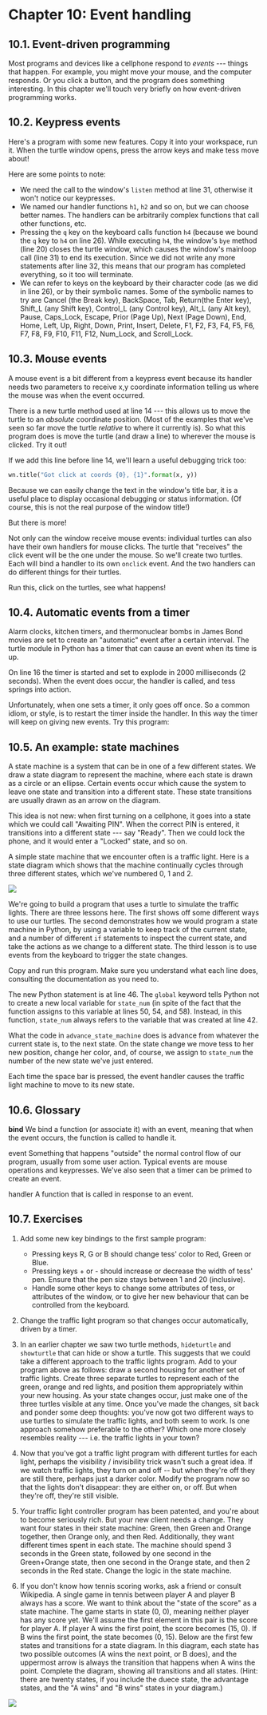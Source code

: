 # Chapter 10: Event handling

## 10.1. Event-driven programming

Most programs and devices like a cellphone respond to *events* \-\-- things that happen. For example, you might move your mouse, and the computer responds. Or you click a button, and the program does something interesting. In this chapter we\'ll touch very briefly on how event-driven programming works.

## 10.2. Keypress events

Here\'s a program with some new features. Copy it into your workspace, run it. When the turtle window opens, press the arrow keys and make tess move about!

Here are some points to note:

-   We need the call to the window\'s `listen` method at line 31, otherwise it won\'t notice our keypresses.
-   We named our handler functions `h1`, `h2` and so on, but we can choose better names. The handlers can be arbitrarily complex functions that call other functions, etc.
-   Pressing the `q` key on the keyboard calls function `h4` (because we bound the `q` key to `h4` on line 26). While executing `h4`, the window\'s `bye` method (line 20) closes     the turtle window, which causes the window\'s mainloop call (line 31) to end its execution. Since we did not write any more statements after line 32, this means that our         program has completed everything, so it too will terminate.
-   We can refer to keys on the keyboard by their character code (as we did in line 26), or by their symbolic names. Some of the symbolic names to try are Cancel (the Break         key), BackSpace, Tab, Return(the Enter key), Shift_L (any Shift key), Control_L (any Control key), Alt_L (any Alt key), Pause, Caps_Lock, Escape, Prior (Page Up), Next
    (Page Down), End, Home, Left, Up, Right, Down, Print, Insert, Delete, F1, F2, F3, F4, F5, F6, F7, F8, F9, F10, F11, F12, Num_Lock, and Scroll_Lock.

## 10.3. Mouse events

A mouse event is a bit different from a keypress event because its handler needs two parameters to receive x,y coordinate information telling us where the mouse was when the event occurred.

There is a new turtle method used at line 14 \-\-- this allows us to move the turtle to an *absolute* coordinate position. (Most of the examples that we\'ve seen so far move the turtle *relative* to where it currently is). So what this program does is move the turtle (and draw a line) to wherever the mouse is clicked. Try it out!

If we add this line before line 14, we\'ll learn a useful debugging trick too:

```python
wn.title("Got click at coords {0}, {1}".format(x, y))
```

Because we can easily change the text in the window\'s title bar, it is a useful place to display occasional debugging or status information. (Of course, this is not the real purpose of the window title!)

But there is more!

Not only can the window receive mouse events: individual turtles can also have their own handlers for mouse clicks. The turtle that \"receives\" the click event will be the one under the mouse. So we\'ll create two turtles. Each will bind a handler to its own `onclick` event. And the two handlers can do different things for their turtles.

Run this, click on the turtles, see what happens!

## 10.4. Automatic events from a timer

Alarm clocks, kitchen timers, and thermonuclear bombs in James Bond movies are set to create an \"automatic\" event after a certain interval. The turtle module in Python has a timer that can cause an event when its time is up.

On line 16 the timer is started and set to explode in 2000 milliseconds (2 seconds). When the event does occur, the handler is called, and tess springs into action.

Unfortunately, when one sets a timer, it only goes off once. So a common idiom, or style, is to restart the timer inside the handler. In this way the timer will keep on giving new events. Try this program:

## 10.5. An example: state machines

A state machine is a system that can be in one of a few different states. We draw a state diagram to represent the machine, where each state is drawn as a circle or an ellipse. Certain events occur which cause the system to leave one state and transition into a different state. These state transitions are usually drawn as an arrow on the diagram.

This idea is not new: when first turning on a cellphone, it goes into a state which we could call \"Awaiting PIN\". When the correct PIN is entered, it transitions into a different state \-\-- say \"Ready\". Then we could lock the phone, and it would enter a \"Locked\" state, and so on.

A simple state machine that we encounter often is a traffic light. Here is a state diagram which shows that the machine continually cycles through three different states, which we\'ve numbered 0, 1 and 2.

![](Chapter-10/fsm_traffic_lights.png)

We\'re going to build a program that uses a turtle to simulate the traffic lights. There are three lessons here. The first shows off some different ways to use our turtles. The second demonstrates how we would program a state machine in Python, by using a variable to keep track of the current state, and a number of different `if` statements to inspect
the current state, and take the actions as we change to a different state. The third lesson is to use events from the keyboard to trigger the state changes.

Copy and run this program. Make sure you understand what each line does, consulting the documentation as you need to.

The new Python statement is at line 46. The `global` keyword tells Python not to create a new local variable for `state_num` (in spite of the fact that the function assigns to this variable at lines 50, 54, and 58). Instead, in this function, `state_num` always refers to the variable that was created at line 42.

What the code in `advance_state_machine` does is advance from whatever the current state is, to the next state. On the state change we move tess to her new position, change her color, and, of course, we assign to `state_num` the number of the new state we\'ve just entered.

Each time the space bar is pressed, the event handler causes the traffic light machine to move to its new state.

## 10.6. Glossary

**bind**
We bind a function (or associate it) with an event, meaning that when the event occurs, 
the function is called to handle it.

event
Something that happens "outside" the normal control flow of our program, usually from some 
user action. Typical events are mouse operations and keypresses. We've also seen that a 
timer can be primed to create an event.

handler
A function that is called in response to an event.

## 10.7. Exercises

1.  Add some new key bindings to the first sample program:

    -   Pressing keys R, G or B should change tess\' color to Red, Green or Blue.
    -   Pressing keys + or - should increase or decrease the width of tess\' pen. Ensure that the pen size stays between 1 and 20 (inclusive).
    -   Handle some other keys to change some attributes of tess, or attributes of the window, or to give her new behaviour that can be controlled from the keyboard.

2.  Change the traffic light program so that changes occur automatically, driven by a timer.

3.  In an earlier chapter we saw two turtle methods, `hideturtle` and `showturtle` that can hide or show a turtle. This suggests that we could take a different approach to the       traffic lights program. Add to your program above as follows: draw a second housing for another set of traffic lights. Create three separate turtles to represent each of the     green, orange and red lights, and position them appropriately within your new housing. As your state changes occur, just make one of the three turtles visible at any time.       Once you\'ve made the changes, sit back and ponder some deep thoughts: you\'ve now got two different ways to use turtles to simulate the traffic lights, and both seem to         work. Is one approach somehow preferable to the other? Which one more closely resembles reality \-\-- i.e. the traffic lights in your town?

4.  Now that you\'ve got a traffic light program with different turtles for each light, perhaps the visibility / invisibility trick wasn\'t such a great idea. If we watch           traffic lights, they turn on and off -- but when they\'re off they are still there, perhaps just a darker color. Modify the program now so that the lights don\'t
    disappear: they are either on, or off. But when they\'re off, they\'re still visible.

5.  Your traffic light controller program has been patented, and you\'re about to become seriously rich. But your new client needs a change. They want four states in their state     machine: Green, then Green and Orange together, then Orange only, and then Red. Additionally, they want different times spent in each state. The machine should spend 3
    seconds in the Green state, followed by one second in the Green+Orange state, then one second in the Orange state, and then 2 seconds in the Red state. Change the logic in       the state machine.

6.  If you don\'t know how tennis scoring works, ask a friend or consult Wikipedia. A single game in tennis between player A and player B always has a score. We want to think       about the \"state of the score\" as a state machine. The game starts in state (0, 0), meaning neither player has any score yet. We\'ll assume the first element in this pair     is the score for player A. If player A wins the first point, the score becomes (15, 0). If B wins the first point, the state becomes (0, 15). Below are the first few states     and transitions for a state diagram. In this diagram, each state has two possible outcomes (A wins the next point, or B does), and the uppermost arrow is always the             transition that happens when A wins the point. Complete the diagram, showing all transitions and all states. (Hint: there are twenty states, if you include the duece state, the advantage states, and the \"A wins\" and \"B wins\" states in your diagram.)

![](Chapter-10/fsm_tennis_scores.png)
